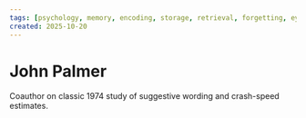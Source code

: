 ```yaml
---
tags: [psychology, memory, encoding, storage, retrieval, forgetting, eyewitness, amnesia, alzheimers, cte]
created: 2025-10-20
---
```

# John Palmer

Coauthor on classic 1974 study of suggestive wording and crash-speed estimates.

